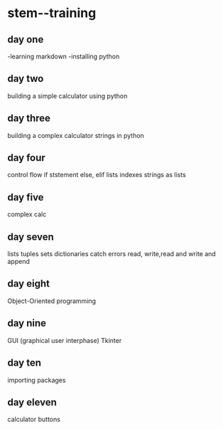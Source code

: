 # stem--training
## day one
-learning markdown
-installing python
## day two
building a simple calculator using python
## day three
 building a complex calculator
 strings in python
 ## day four
 control flow
 if ststement
 else, elif
lists
indexes
strings as lists
## day five
complex calc
## day seven
lists
tuples
sets
dictionaries
catch errors
read, write,read and write and append
## day eight
Object-Oriented programming
## day nine
GUI (graphical user interphase)
Tkinter
## day ten 
importing packages
## day eleven
calculator
buttons




